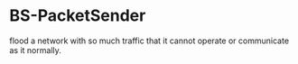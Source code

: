 # BS-PacketSender
flood a network with so much traffic that it cannot operate or communicate as it normally.

